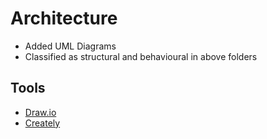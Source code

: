 # Architecture

* Added UML Diagrams
* Classified as structural and behavioural in above folders

## Tools 
* [Draw.io](https://app.diagrams.net/)
* [Creately](https://app.creately.com/diagram/create)
